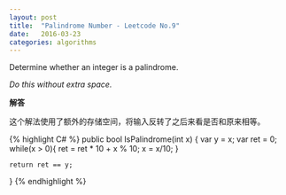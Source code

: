 ```yaml
---
layout: post
title:  "Palindrome Number - Leetcode No.9"
date:   2016-03-23
categories: algorithms
---
```


Determine whether an integer is a palindrome. 

_Do this without extra space._

**解答**

这个解法使用了额外的存储空间，将输入反转了之后来看是否和原来相等。

{% highlight C# %}
public bool IsPalindrome(int x) {
    var y = x;
    var ret = 0;
    while(x > 0){
        ret = ret * 10 + x % 10;
        x = x/10;
    }
    
    return ret == y;
}
{% endhighlight %}